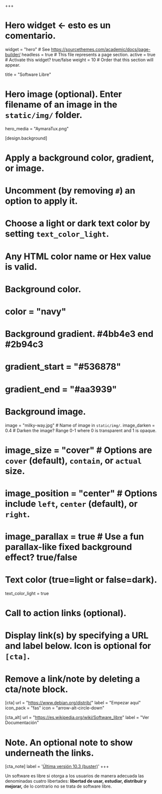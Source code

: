 +++
# Hero widget <- esto es un comentario.
widget = "hero"  # See https://sourcethemes.com/academic/docs/page-builder/
headless = true  # This file represents a page section.
active = true    # Activate this widget? true/false
weight = 10      # Order that this section will appear.

title = "Software Libre"

# Hero image (optional). Enter filename of an image in the `static/img/` folder.
hero_media = "AymaraTux.png"

[design.background]
  # Apply a background color, gradient, or image.
  #   Uncomment (by removing `#`) an option to apply it.
  #   Choose a light or dark text color by setting `text_color_light`.
  #   Any HTML color name or Hex value is valid.

  # Background color.
  # color = "navy"
  
  # Background gradient. #4bb4e3 end #2b94c3
  # gradient_start = "#536878"
  # gradient_end = "#aa3939"
  
  # Background image.
   image = "milky-way.jpg"  # Name of image in `static/img/`.
   image_darken = 0.4  # Darken the image? Range 0-1 where 0 is transparent and 1 is opaque.
  # image_size = "cover"  #  Options are `cover` (default), `contain`, or `actual` size.
  # image_position = "center"  # Options include `left`, `center` (default), or `right`.
  # image_parallax = true  # Use a fun parallax-like fixed background effect? true/false
  
  # Text color (true=light or false=dark).
  text_color_light = true

# Call to action links (optional).
#   Display link(s) by specifying a URL and label below. Icon is optional for `[cta]`.
#   Remove a link/note by deleting a cta/note block.
[cta]
  url = "https://www.debian.org/distrib/"
  label = "Empezar aquí"
  icon_pack = "fas"
  icon = "arrow-alt-circle-down"
  
[cta_alt]
  url = "https://es.wikipedia.org/wiki/Software_libre"
  label = "Ver Documentación"

# Note. An optional note to show underneath the links.
[cta_note]
  label = '<a class="js-github-release"  href="https://www.debian.org/releases/stable/releasenotes">Última versión 10.3 (buster)</a>'
+++

Un software es libre si otorga a los usuarios de manera adecuada las denominadas cuatro libertades: **libertad de usar, estudiar, distribuir y mejorar,** de lo contrario no se trata de software libre. 